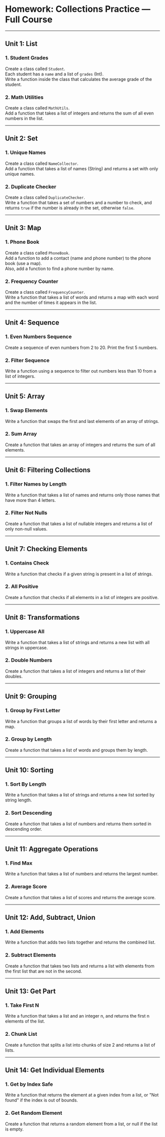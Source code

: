 # Homework: Collections Practice — Full Course

---

## Unit 1: List

### 1. Student Grades

Create a class called `Student`.  
Each student has a `name` and a list of `grades` (Int).  
Write a function inside the class that calculates the average grade of the student.

### 2. Math Utilities

Create a class called `MathUtils`.  
Add a function that takes a list of integers and returns the sum of all even numbers in the list.

---

## Unit 2: Set

### 1. Unique Names

Create a class called `NameCollector`.  
Add a function that takes a list of names (String) and returns a set with only unique names.

### 2. Duplicate Checker

Create a class called `DuplicateChecker`.  
Write a function that takes a set of numbers and a number to check, and returns `true` if the number is already in the set, otherwise `false`.

---

## Unit 3: Map

### 1. Phone Book

Create a class called `PhoneBook`.  
Add a function to add a contact (name and phone number) to the phone book (use a map).  
Also, add a function to find a phone number by name.

### 2. Frequency Counter

Create a class called `FrequencyCounter`.  
Write a function that takes a list of words and returns a map with each word and the number of times it appears in the list.

---

## Unit 4: Sequence

### 1. Even Numbers Sequence
Create a sequence of even numbers from 2 to 20. Print the first 5 numbers.

### 2. Filter Sequence
Write a function using a sequence to filter out numbers less than 10 from a list of integers.

---

## Unit 5: Array

### 1. Swap Elements
Write a function that swaps the first and last elements of an array of strings.

### 2. Sum Array
Create a function that takes an array of integers and returns the sum of all elements.

---

## Unit 6: Filtering Collections

### 1. Filter Names by Length
Write a function that takes a list of names and returns only those names that have more than 4 letters.

### 2. Filter Not Nulls
Create a function that takes a list of nullable integers and returns a list of only non-null values.

---

## Unit 7: Checking Elements

### 1. Contains Check
Write a function that checks if a given string is present in a list of strings.

### 2. All Positive
Create a function that checks if all elements in a list of integers are positive.

---

## Unit 8: Transformations

### 1. Uppercase All
Write a function that takes a list of strings and returns a new list with all strings in uppercase.

### 2. Double Numbers
Create a function that takes a list of integers and returns a list of their doubles.

---

## Unit 9: Grouping

### 1. Group by First Letter
Write a function that groups a list of words by their first letter and returns a map.

### 2. Group by Length
Create a function that takes a list of words and groups them by length.

---

## Unit 10: Sorting

### 1. Sort By Length
Write a function that takes a list of strings and returns a new list sorted by string length.

### 2. Sort Descending
Create a function that takes a list of numbers and returns them sorted in descending order.

---

## Unit 11: Aggregate Operations

### 1. Find Max
Write a function that takes a list of numbers and returns the largest number.

### 2. Average Score
Create a function that takes a list of scores and returns the average score.

---

## Unit 12: Add, Subtract, Union

### 1. Add Elements
Write a function that adds two lists together and returns the combined list.

### 2. Subtract Elements
Create a function that takes two lists and returns a list with elements from the first list that are not in the second.

---

## Unit 13: Get Part

### 1. Take First N
Write a function that takes a list and an integer n, and returns the first n elements of the list.

### 2. Chunk List
Create a function that splits a list into chunks of size 2 and returns a list of lists.

---

## Unit 14: Get Individual Elements

### 1. Get by Index Safe
Write a function that returns the element at a given index from a list, or "Not found" if the index is out of bounds.

### 2. Get Random Element
Create a function that returns a random element from a list, or null if the list is empty.
